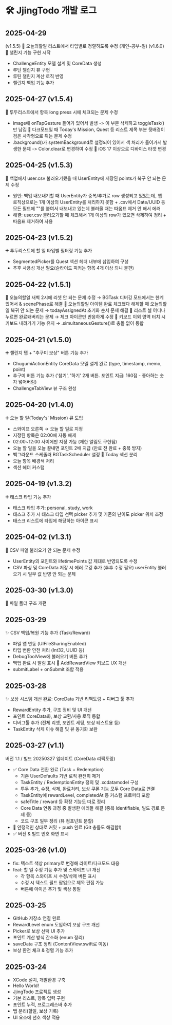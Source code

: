 # 🛠️ JjingTodo 개발 로그

## 2025-04-29 
(v1.5.5)
💊 오늘의할일 리스트에서 타입별로 정렬하도록 수정 (개인-공부-일)
(v1.6.0)
🌟 챌린지 기능 구현 시작
- ChallengeEntity 모델 설계 및 CoreData 생성
- 루틴 챌린지 뷰 구현
- 루틴 챌린지 계산 로직 반영
- 챌린지 백업 기능 추가 

## 2025-04-27 (v1.5.4)
🔧 투두리스트에서 항목 long press 시에 체크되는 문제 수정
- image에 onTapGesture 들어가 있어서 발생 -> 이 부분 삭제하고 toggleTask()만 남김
🔧 다크모드일 때 Today's Mission, Quest 등 리스트 제목 부분 뒷배경이 검은 사각형으로 튀는 문제 수정
- .background()가 systemBackground로 설정되어 있어서 색 처리가 들어가서 발생한 문제 -> Color.clear로 변경하여 수정
💾 iOS 17 이상으로 디바이스 타겟 변경

## 2025-04-25 (v1.5.3)
🔧 백업에서 user.csv 불러오기했을 때 UserEntity에 저장된 points가 복구 안 되는 문제 수정
- 원인: 백업 내보내기할 때 UserEntity가 중복/추가로 row 생성되고 있었는데, 앱 로직상으로는 1개 이상의 UserEntity를 처리하지 못함 + .csv에서 Date/UUID 등 모든 필드에 ""를 붙여서 내보내고 있는데 불러올 때는 따옴표 제거 안 해서 에러
- 해결: user.csv 불러오기할 때 체크해서 1개 이상의 row가 있으면 삭제하여 정리 + 따옴표 제거하여 사용

## 2025-04-23 (v1.5.2)
➕ 투두리스트에 할 일 타입별 필터링 기능 추가
- SegmentedPicker를 Quest 섹션 헤더 내부에 삽입하여 구성
- 추후 사용성 개선 필요(슬라이드 피커는 항목 4개 이상 되니 불편)

## 2025-04-22 (v1.5.1)
🔧 오늘의할일 새벽 2시에 리셋 안 되는 문제 수정 → BGTask 디버깅 모드에서는 한계 있어서 & scenePhase로 해결
🔧 오늘의할일 아이템 완료 체크했다 해제할 때 오늘의할일 복귀 안 되는 문제 → todayAssignedAt 초기화 순서 문제 해결
🔧 리스트 셀 어디나 누르면 완료돼버리는 문제 → 체크 아이콘만 반응하게 수정
🔧 키보드 이외 영역 터치 시 키보드 내려가기 기능 유지 → .simultaneousGesture()로 충돌 없이 통합 

## 2025-04-21 (v1.5.0)
➕ 챌린지 탭 + "추구미 보상" 버튼 기능 추가
- ChugumiActionEntity CoreData 모델 설계 완료 (type, timestamp, memo, point)
- 추구미 버튼 기능 추가 ('참기', '하기' 2개 버튼. 포인트 지급: 160점 - 좋아하는 숫자 넣어버림)
- ChallengeTabView 뷰 구조 완성

## 2025-04-20 (v1.4.0)
➕ 오늘 할 일(Today's' Mission) 큐 도입
- 스와이프 오른쪽 → 오늘 할 일로 지정
- 지정된 항목은 02:00에 자동 해제
- 02:00~12:00 사이에만 지정 가능 (제한 알림도 구현됨)
- 오늘 할 일을 오늘 끝내면 포인트 2배 지급 (만료 전 완료 + 중복 방지)
- 백그라운드 스케줄러 BGTaskScheduler 설정
🎨 Today 섹션 분리
- 오늘 항목 배경색 처리
- 섹션 헤더 커스텀

## 2025-04-19 (v1.3.2)
➕ 태스크 타입 기능 추가
- 태스크 타입 추가: personal, study, work
- 태스크 추가 시 태스크 타입 선택 picker 추가 및 기존의 난이도 picker 위치 조정
- 태스크 리스트에 타입에 해당하는 아이콘 표시

## 2025-04-02 (v1.3.1)
🔧 CSV 파일 불러오기 안 되는 문제 수정
- UserEntity의 포인트와 lifetimePoints 값 제대로 반영되도록 수정
- CSV 파싱 및 CoreData 저장 시 에러 로깅 추가
(추후 수정 필요)
userEntity 불러오기 시 일부 값 반영 안 되는 문제

## 2025-03-30 (v1.3.0)
🔧 파일 폴더 구조 개편

## 2025-03-29
✨ CSV 백업/복원 기능 추가 (Task/Reward)
- 파일 앱 연동 (UIFileSharingEnabled)
- 타입 변환 안전 처리 (Int32, UUID 등)
- DebugToolView에 불러오기 버튼 추가
- 백업 완료 시 알림 표시
🎨 AddRewardView 키보드 UX 개선
- submitLabel + onSubmit 조합 적용

## 2025-03-28
✨ 보상 시스템 개선 완료: CoreData 기반 리팩토링 + 디버그 툴 추가
- RewardEntity 추가, 구조 정비 및 UI 개선
- 포인트 CoreData화, 보상 교환/사용 로직 통합
- 디버그툴 추가 (전체 리셋, 포인트 세팅, 보상 테스트용 등)
- TaskEntity 삭제 이슈 해결 및 뷰 동기화 보완

## 2025-03-27 (v1.1)
버전 1.1 / 빌드 20250327 업데이트 (CoreData 리팩토링)
- ✅ Core Data 전환 완료 (Task + Redemption)
  - 기존 UserDefaults 기반 로직 완전히 제거
  - TaskEntity / RedemptionEntity 정의 및 .xcdatamodel 구성
  - 투두 추가, 수정, 삭제, 완료처리, 보상 쿠폰 기능 모두 Core Data로 연결
  - TaskEntity에 rewardLevel, completedAt 등 커스텀 프로퍼티 포함
  - safeTitle / reward 등 확장 기능도 따로 정리
  - Core Data 연동 과정 중 발생한 에러들 해결 (중복 Identifiable, 빌드 경로 문제 등)
  - 코드 구조 일부 정리 (뷰 컴포넌트 분할)
- 💾 안정적인 상태로 커밋 + push 완료 (Git 충돌도 해결함!)
- ✅ 버전 & 빌드 번호 화면 표시

## 2025-03-26 (v1.0)
- fix: 텍스트 색상 primary로 변경해 라이트/다크모드 대응
- feat: 할 일 수정 기능 추가 및 스와이프 UI 개선
  - 각 항목 스와이프 시 수정/삭제 버튼 표시
  - 수정 시 텍스트 필드 팝업으로 제목 편집 가능
  - 버튼에 아이콘 추가 및 색상 통일

## 2025-03-25
- GitHub 저장소 연결 완료
- RewardLevel enum 도입하여 보상 구조 개선
- Picker로 보상 선택 UI 추가
- 포인트 계산 방식 간소화 (enum 정리)
- saveData 구조 정리 (ContentView.swift로 이동)
- 보상 환전 체크 & 정렬 기능 추가

## 2025-03-24
- XCode 설치, 개발환경 구축
- Hello World!
- JjingTodo 프로젝트 생성
- 기본 리스트, 항목 입력 구현
- 포인트 누적, 프로그레스바 추가
- 탭 분리(할일, 보상 기록)
- UI 요소에 선호 색상 적용
